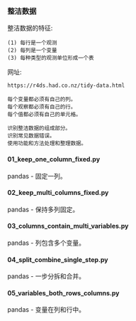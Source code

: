 ### 整洁数据

整洁数据的特征:
```text
(1) 每行是一个观测
(2) 每列是一个变量
(3) 每种类型的观测单位形成一个表
```

网址:
```text
https://r4ds.had.co.nz/tidy-data.html

每个变量都必须有自己的列。
每个观察都必须有自己的行。
每个值都必须有自己的单元格。

识别整洁数据的组成部分。
识别常见数据错误。
使用功能和方法处理和整理数据。
```

#### 01_keep_one_column_fixed.py
pandas - 固定一列。

#### 02_keep_multi_columns_fixed.py
pandas - 保持多列固定。

#### 03_columns_contain_multi_variables.py
pandas - 列包含多个变量。

#### 04_split_combine_single_step.py 
pandas - 一步分拆和合并。

#### 05_variables_both_rows_columns.py
pandas - 变量在列和行中。
